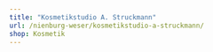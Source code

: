 ```yaml
---
title: "Kosmetikstudio A. Struckmann"
url: /nienburg-weser/kosmetikstudio-a-struckmann/
shop: Kosmetik
---
```

